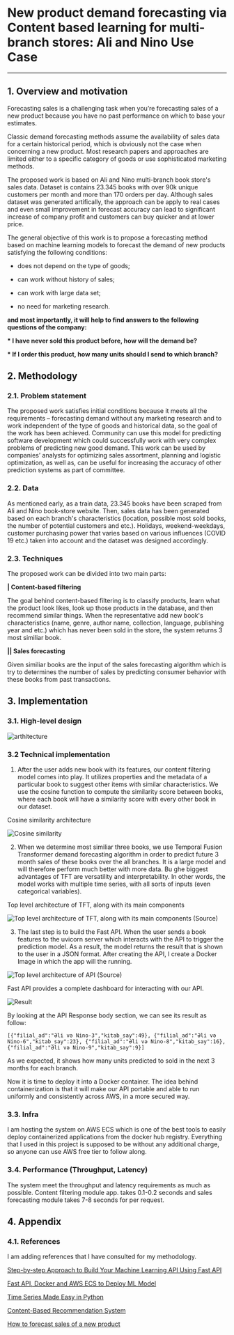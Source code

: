 # New product demand forecasting via Content based learning for multi-branch stores: Ali and Nino Use Case

---
## 1. Overview and motivation

Forecasting sales is a challenging task when you’re forecasting sales of a new product because you have no past performance on which to base your estimates.

Classic demand forecasting methods assume the availability of sales data for a certain historical period, which is obviously not the case when concerning a new product. Most research papers and approaches are limited either to a specific category of goods or use sophisticated marketing methods.


The proposed work is based on Ali and Nino multi-branch book store's sales data. Dataset is contains 23.345 books with over 90k unique customers per month and more than 170 orders per day. Although sales dataset was generated artifically, the approach can be apply to real cases and even small improvement in forecast accuracy can lead to significant increase of company profit and customers can buy quicker and at lower price.

The general objective of this work is to propose a forecasting method based on machine learning models to forecast the demand of new products satisfying the following conditions:

* does not depend on the type of goods;

* can work without history of sales;

* can work with large data set;

* no need for marketing research.

__and most importantly, it will help to find answers to the following questions of the company:__

__* I have never sold this product before, how will the demand be?__

__* If I order this product, how many units should I send to which branch?__


## 2. Methodology

### 2.1. Problem statement

The proposed work satisfies initial conditions because it meets all the requirements – forecasting demand without any marketing research and to work independent of the type of goods and historical data, so the goal of the work has been achieved. Community can use this model for predicting software development which could successfully work with very complex problems of predicting new good demand. This work can be used by companies’ analysts for optimizing sales assortment, planning and logistic optimization, as well as, can be useful for increasing the accuracy of other prediction systems as part of committee.

### 2.2. Data

As mentioned early, as a train data, 23.345 books have been scraped from Ali and Nino book-store website. Then, sales data has been generated based on each branch's characteristics (location, possible most sold books, the number of potential customers and etc.). Holidays, weekend-weekdays, customer purchasing power that varies based on various influences (COVID 19 etc.) taken into account and the dataset was designed accordingly.

### 2.3. Techniques

The proposed work can be divided into two main parts:

__| Content-based filtering__

The goal behind content-based filtering is to classify products, learn what the product look likes, look up those products in the database, and then recommend similar things. When the representative add new book's characteristics (name, genre, author name, collection, language, publishing year and etc.) which has never been sold in the store, the system returns 3 most similiar book.  

__|| Sales forecasting__

Given similiar books are the input of the sales forecasting algorithm which is try to determines the number of sales by predicting consumer behavior with these books from past transactions. 


## 3. Implementation

### 3.1. High-level design

![arthitecture](https://user-images.githubusercontent.com/31247506/204340965-6ca7eba7-d12d-4f8b-9b58-b8e94a056269.jpg)

### 3.2 Technical implementation

1. After the user adds new book with its features, our content filtering model comes into play. It utilizes properties and the metadata of a particular book to suggest other items with similar characteristics.  We use the cosine function to compute the similarity score between books, where each book will have a similarity score with every other book in our dataset.

Cosine similarity architecture

![Cosine similarity](https://miro.medium.com/max/1518/1*LF62aNT2XqWioSu4Beoi5Q.png)

2. When we determine most similiar three books, we use Temporal Fusion Transformer demand forecasting algorithm in order to predict future 3 month sales of these books over the all branches. It is a large model and will therefore perform much better with more data. Bu ghe biggest advantages of TFT are versatility and interpretability. In other words, the model works with multiple time series, with all sorts of inputs (even categorical variables).

Top level architecture of TFT, along with its main components

![Top level architecture of TFT, along with its main components (Source)](https://miro.medium.com/max/4800/1*7rXe_MVn5QI9oLP2vrMdvQ.webp)


3. The last step is to build the Fast API. When the user sends a book features to the uvicorn server which interacts with the API to trigger the prediction model. As a result, the model returns the result that is shown to the user in a JSON format. After creating the API, I create a Docker Image in which the app will the running.


![Top level architecture of API (Source)](https://miro.medium.com/max/1400/1*GvRd2gpkuUkg_x78N4QqaA.webp)

Fast API provides a complete dashboard for interacting with our API.

![Result](https://user-images.githubusercontent.com/31247506/208299045-b89de2ca-5047-48fc-8174-e4e702c0a6e0.png)

By looking at the API Response body section, we can see its result as follow:

```
[{"filial_ad":"Əli və Nino-3","kitab_say":49}, {"filial_ad":"Əli və Nino-6","kitab_say":23}, {"filial_ad":"Əli və Nino-8","kitab_say":16}, {"filial_ad":"Əli və Nino-9","kitab_say":9}]

```
As we expected, it shows how many units predicted to sold in the next 3 months for each branch.


Now it is time to deploy it into a Docker container. The idea behind containerization is that it will make our API portable and able to run uniformly and consistently across AWS, in a more secured way.

### 3.3. Infra

I am hosting the system on AWS ECS which is one of the best tools to easily deploy containerized applications from the docker hub registry. Everything that I used in this project is supposed to be without any additional charge, so anyone can use AWS free tier to follow along. 


### 3.4. Performance (Throughput, Latency)

The system meet the throughput and latency requirements as much as possible. Content filtering module app. takes 0.1-0.2 seconds and sales forecasting module takes 7-8 seconds for per request.


## 4. Appendix


### 4.1. References

I am adding references that I have consulted for my methodology.

[Step-by-step Approach to Build Your Machine Learning API Using Fast API](https://towardsdatascience.com/step-by-step-approach-to-build-your-machine-learning-api-using-fast-api-21bd32f2bbdb)

[Fast API, Docker and AWS ECS to Deploy ML Model](https://www.analyticsvidhya.com/blog/2022/09/fast-api-docker-and-aws-ecs-to-deploy-machine-learning-model/)

[Time Series Made Easy in Python](https://unit8co.github.io/darts/)

[Content-Based Recommendation System](https://studymachinelearning.com/content-based-recommendation-system/)

[How to forecast sales of a new product](https://www.bdc.ca/en/articles-tools/marketing-sales-export/sales/forecasting-sales-of-new-products)
